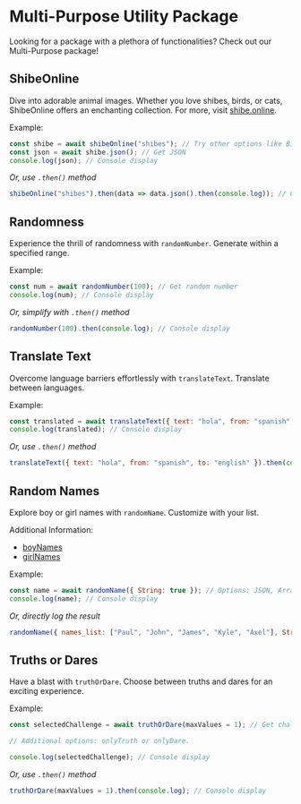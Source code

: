 # Multi-Purpose Utility Package

Looking for a package with a plethora of functionalities? Check out our Multi-Purpose package!

## ShibeOnline

Dive into adorable animal images. Whether you love shibes, birds, or cats, ShibeOnline offers an enchanting collection. For more, visit [shibe.online](https://shibe.online/).

Example:
```javascript
const shibe = await shibeOnline("shibes"); // Try other options like Birds and Cats
const json = await shibe.json(); // Get JSON
console.log(json); // Console display
```
_Or, use `.then()` method_
```javascript
shibeOnline("shibes").then(data => data.json().then(console.log)); // Console display
```

## Randomness

Experience the thrill of randomness with `randomNumber`. Generate within a specified range.

Example:
```javascript
const num = await randomNumber(100); // Get random number
console.log(num); // Console display
```
_Or, simplify with `.then()` method_
```javascript
randomNumber(100).then(console.log); // Console display
```

## Translate Text

Overcome language barriers effortlessly with `translateText`. Translate between languages.

Example:
```javascript
const translated = await translateText({ text: "hola", from: "spanish", to: "english" }); // Get translated text
console.log(translated); // Console display
```
_Or, use `.then()` method_
```javascript
translateText({ text: "hola", from: "spanish", to: "english" }).then(console.log); // Console display
```

## Random Names

Explore boy or girl names with `randomName`. Customize with your list.

Additional Information:
- [boyNames](https://www.verywellfamily.com/top-1000-baby-boy-names-2757618)
- [girlNames](https://www.verywellfamily.com/top-1000-baby-girl-names-2757832)

Example:
```javascript
const name = await randomName({ String: true }); // Options: JSON, Array
console.log(name); // Console display
```
_Or, directly log the result_
```javascript
randomName({ names_list: ["Paul", "John", "James", "Kyle", "Axel"], String: true }).then(console.log); // Console display
```

## Truths or Dares

Have a blast with `truthOrDare`. Choose between truths and dares for an exciting experience.

Example:
```javascript
const selectedChallenge = await truthOrDare(maxValues = 1); // Get challenge

// Additional options: onlyTruth or onlyDare.

console.log(selectedChallenge); // Console display
```
_Or, use `.then()` method_
```javascript
truthOrDare(maxValues = 1).then(console.log); // Console display
```